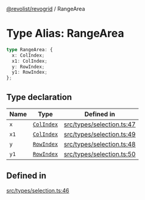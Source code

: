 [@revolist/revogrid](README.md) / RangeArea

# Type Alias: RangeArea

```ts
type RangeArea: {
  x: ColIndex;
  x1: ColIndex;
  y: RowIndex;
  y1: RowIndex;
};
```

## Type declaration

| Name | Type | Defined in |
| ------ | ------ | ------ |
| `x` | [`ColIndex`](TypeAlias.ColIndex.md) | [src/types/selection.ts:47](https://github.com/revolist/revogrid/blob/e4a447d6483665fe275065ba5ef60722f4635503/src/types/selection.ts#L47) |
| `x1` | [`ColIndex`](TypeAlias.ColIndex.md) | [src/types/selection.ts:49](https://github.com/revolist/revogrid/blob/e4a447d6483665fe275065ba5ef60722f4635503/src/types/selection.ts#L49) |
| `y` | [`RowIndex`](TypeAlias.RowIndex.md) | [src/types/selection.ts:48](https://github.com/revolist/revogrid/blob/e4a447d6483665fe275065ba5ef60722f4635503/src/types/selection.ts#L48) |
| `y1` | [`RowIndex`](TypeAlias.RowIndex.md) | [src/types/selection.ts:50](https://github.com/revolist/revogrid/blob/e4a447d6483665fe275065ba5ef60722f4635503/src/types/selection.ts#L50) |

## Defined in

[src/types/selection.ts:46](https://github.com/revolist/revogrid/blob/e4a447d6483665fe275065ba5ef60722f4635503/src/types/selection.ts#L46)
